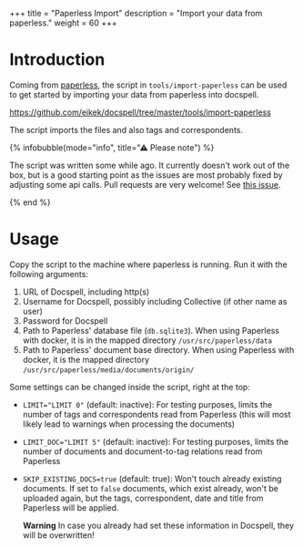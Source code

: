 +++
title = "Paperless Import"
description = "Import your data from paperless."
weight = 60
+++

# Introduction

Coming from
[paperless](https://github.com/the-paperless-project/paperless/), the
script in `tools/import-paperless` can be used to get started by
importing your data from paperless into docspell.

<https://github.com/eikek/docspell/tree/master/tools/import-paperless>

The script imports the files and also tags and correspondents.

{% infobubble(mode="info", title="⚠ Please note") %}

The script was written some while ago. It currently doesn't work out
of the box, but is a good starting point as the issues are most
probably fixed by adjusting some api calls. Pull requests are very
welcome! See [this
issue](https://github.com/eikek/docspell/issues/1241).

{% end %}

# Usage

Copy the script to the machine where paperless is running. Run it with
the following arguments:

1. URL of Docspell, including http(s)
2. Username for Docspell, possibly including Collective (if other name as user)
3. Password for Docspell
4. Path to Paperless' database file (`db.sqlite3`). When using Paperless with docker, it is in the mapped directory `/usr/src/paperless/data`
5. Path to Paperless' document base directory. When using Paperless with docker, it is the mapped directory `/usr/src/paperless/media/documents/origin/`

Some settings can be changed inside the script, right at the top:

* `LIMIT="LIMIT 0"` (default: inactive): For testing purposes, limits
  the number of tags and correspondents read from Paperless (this will
  most likely lead to warnings when processing the documents)
* `LIMIT_DOC="LIMIT 5"` (default: inactive): For testing purposes,
  limits the number of documents and document-to-tag relations read
  from Paperless
* `SKIP_EXISTING_DOCS=true` (default: true): Won't touch already
  existing documents. If set to `false` documents, which exist
  already, won't be uploaded again, but the tags, correspondent, date
  and title from Paperless will be applied.

  **Warning** In case you already had set these information in Docspell,
  they will be overwritten!
